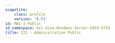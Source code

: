 ```yaml
---
scapolite:
    class: profile
    version: '0.51'
id: MAC-3_Public
id_namespace: mil.disa.Windows-Server-2019-STIG
title: III - Administrative Public
---
```


